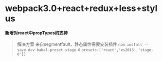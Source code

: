 # webpack3.0+react+redux+less+stylus

#### 新增对react中propTypes的支持
> 解决方案
来自segmentfault，静态属性需要安装插件
``npm install --save-dev babel-preset-stage-0``
``presets:['react','es2015','stage-0']]``

